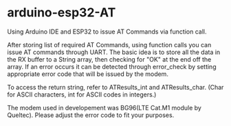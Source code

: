 # arduino-esp32-AT
Using Arduino IDE and ESP32 to issue AT Commands via function call.

 After storing list of required AT Commands, using function calls you can issue AT commands through UART. The basic idea is to store all the data in the RX buffer to a String array, then checking for "OK" at the end off the array. If an error occurs it can be detected through error_check by setting appropriate error code that will be issued by the modem.
 
 To access the return string, refer to ATResults_int and ATResults_char. (Char for ASCII characters, int for ASCII codes in integers.)

 The modem used in developement was BG96(LTE Cat.M1 module by Queltec). Please
adjust the error code to fit your purposes.
